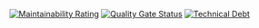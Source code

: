 [![Maintainability Rating](https://sonarcloud.io/api/project_badges/measure?project=speisekatze_atroweb&metric=sqale_rating)](https://sonarcloud.io/dashboard?id=speisekatze_atroweb)
[![Quality Gate Status](https://sonarcloud.io/api/project_badges/measure?project=speisekatze_atroweb&metric=alert_status)](https://sonarcloud.io/dashboard?id=speisekatze_atroweb)
[![Technical Debt](https://sonarcloud.io/api/project_badges/measure?project=speisekatze_atroweb&metric=sqale_index)](https://sonarcloud.io/dashboard?id=speisekatze_atroweb)
